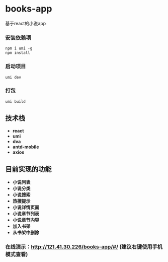 # books-app
基于react的小说app

### 安装依赖项
```
npm i umi -g
npm install
```

### 启动项目
```
umi dev
```

### 打包
```
umi build
```

## 技术栈
- **react**
- **umi**
- **dva**
- **antd-mobile**
- **axios**

## 目前实现的功能
- **小说列表**
- **小说分类**
- **小说搜索**
- **热搜提示**
- **小说详情页面**
- **小说章节列表**
- **小说章节内容**
- **加入书架**
- **从书架中删除**

### 在线演示：http://121.41.30.226/books-app/#/  (建议右键使用手机模式查看)
